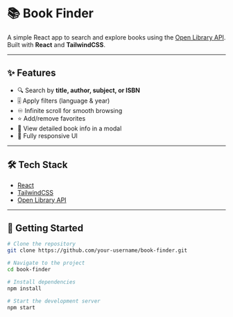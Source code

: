 # 📚 Book Finder

A simple React app to search and explore books using the [Open Library API](https://openlibrary.org/developers/api).  
Built with **React** and **TailwindCSS**.

---

## ✨ Features

- 🔍 Search by **title, author, subject, or ISBN**  
- 🎚️ Apply filters (language & year)  
- ♾️ Infinite scroll for smooth browsing  
- ⭐ Add/remove favorites  
- 📖 View detailed book info in a modal  
- 📱 Fully responsive UI  

---

## 🛠️ Tech Stack

- [React](https://react.dev/)  
- [TailwindCSS](https://tailwindcss.com/)  
- [Open Library API](https://openlibrary.org/developers/api)  

---

## 🚀 Getting Started

```bash
# Clone the repository
git clone https://github.com/your-username/book-finder.git

# Navigate to the project
cd book-finder

# Install dependencies
npm install

# Start the development server
npm start
